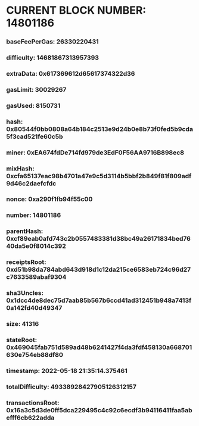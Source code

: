 # CURRENT BLOCK NUMBER: 14801186

### baseFeePerGas: 26330220431
### difficulty: 14681867313957393
### extraData: 0x617369612d65617374322d36
### gasLimit: 30029267
### gasUsed: 8150731
### hash: 0x80544f0bb0808a64b184c2513e9d24b0e8b73f0fed5b9cda5f3cad521fe60c5b
### miner: 0xEA674fdDe714fd979de3EdF0F56AA9716B898ec8
### mixHash: 0xcfa65137eac98b4701a47e9c5d3114b5bbf2b849f81f809adf9d46c2daefcfdc
### nonce: 0xa290f1fb94f55c00
### number: 14801186
### parentHash: 0xcf89eab0afd743c2b0557483381d38bc49a26171834bed7640da5e0f8014c392
### receiptsRoot: 0xd51b98da784abd643d918d1c12da215ce6583eb724c96d27c7633589abaf9304
### sha3Uncles: 0x1dcc4de8dec75d7aab85b567b6ccd41ad312451b948a7413f0a142fd40d49347
### size: 41316
### stateRoot: 0x469045fab751d589ad48b6241427f4da3fdf458130a668701630e754eb88df80
### timestamp: 2022-05-18 21:35:14.375461
### totalDifficulty: 49338928427905126312157
### transactionsRoot: 0x16a3c5d3de0ff5dca229495c4c92c6ecdf3b94116411faa5abefff6cb622adda
